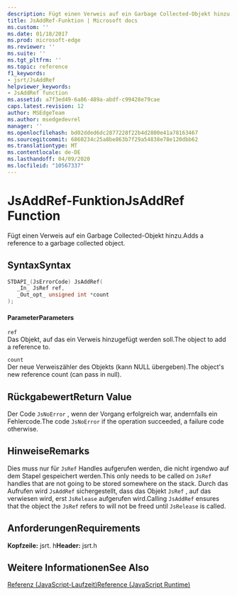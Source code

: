 ```yaml
---
description: Fügt einen Verweis auf ein Garbage Collected-Objekt hinzu.
title: JsAddRef-Funktion | Microsoft docs
ms.custom: ''
ms.date: 01/18/2017
ms.prod: microsoft-edge
ms.reviewer: ''
ms.suite: ''
ms.tgt_pltfrm: ''
ms.topic: reference
f1_keywords:
- jsrt/JsAddRef
helpviewer_keywords:
- JsAddRef function
ms.assetid: a7f3ed49-6a86-489a-abdf-c99428e79cae
caps.latest.revision: 12
author: MSEdgeTeam
ms.author: msedgedevrel
manager: ''
ms.openlocfilehash: bd02dded6dc2877228f22b4d2800e41a78163467
ms.sourcegitcommit: 6860234c25a8be863b7f29a54838e78e120dbb62
ms.translationtype: MT
ms.contentlocale: de-DE
ms.lasthandoff: 04/09/2020
ms.locfileid: "10567337"
---
```

# <span data-ttu-id="4369b-103">JsAddRef-Funktion</span><span class="sxs-lookup"><span data-stu-id="4369b-103">JsAddRef Function</span></span>
<span data-ttu-id="4369b-104">Fügt einen Verweis auf ein Garbage Collected-Objekt hinzu.</span><span class="sxs-lookup"><span data-stu-id="4369b-104">Adds a reference to a garbage collected object.</span></span>  
  
## <span data-ttu-id="4369b-105">Syntax</span><span class="sxs-lookup"><span data-stu-id="4369b-105">Syntax</span></span>  
  
```cpp  
STDAPI_(JsErrorCode) JsAddRef(  
   _In_ JsRef ref,  
   _Out_opt_ unsigned int *count  
);  
```  
  
#### <span data-ttu-id="4369b-106">Parameter</span><span class="sxs-lookup"><span data-stu-id="4369b-106">Parameters</span></span>  
 `ref`  
 <span data-ttu-id="4369b-107">Das Objekt, auf das ein Verweis hinzugefügt werden soll.</span><span class="sxs-lookup"><span data-stu-id="4369b-107">The object to add a reference to.</span></span>  
  
 `count`  
 <span data-ttu-id="4369b-108">Der neue Verweiszähler des Objekts (kann NULL übergeben).</span><span class="sxs-lookup"><span data-stu-id="4369b-108">The object's new reference count (can pass in null).</span></span>  
  
## <span data-ttu-id="4369b-109">Rückgabewert</span><span class="sxs-lookup"><span data-stu-id="4369b-109">Return Value</span></span>  
 <span data-ttu-id="4369b-110">Der Code `JsNoError` , wenn der Vorgang erfolgreich war, andernfalls ein Fehlercode.</span><span class="sxs-lookup"><span data-stu-id="4369b-110">The code `JsNoError` if the operation succeeded, a failure code otherwise.</span></span>  
  
## <span data-ttu-id="4369b-111">Hinweise</span><span class="sxs-lookup"><span data-stu-id="4369b-111">Remarks</span></span>  
 <span data-ttu-id="4369b-112">Dies muss nur für `JsRef` Handles aufgerufen werden, die nicht irgendwo auf dem Stapel gespeichert werden.</span><span class="sxs-lookup"><span data-stu-id="4369b-112">This only needs to be called on `JsRef` handles that are not going to be stored somewhere on the stack.</span></span> <span data-ttu-id="4369b-113">Durch das Aufrufen wird `JsAddRef` sichergestellt, dass das Objekt `JsRef` , auf das verwiesen wird, erst `JsRelease` aufgerufen wird.</span><span class="sxs-lookup"><span data-stu-id="4369b-113">Calling `JsAddRef` ensures that the object the `JsRef` refers to will not be freed until `JsRelease` is called.</span></span>  
  
## <span data-ttu-id="4369b-114">Anforderungen</span><span class="sxs-lookup"><span data-stu-id="4369b-114">Requirements</span></span>  
 <span data-ttu-id="4369b-115">**Kopfzeile:** jsrt. h</span><span class="sxs-lookup"><span data-stu-id="4369b-115">**Header:** jsrt.h</span></span>  
  
## <span data-ttu-id="4369b-116">Weitere Informationen</span><span class="sxs-lookup"><span data-stu-id="4369b-116">See Also</span></span>  
 [<span data-ttu-id="4369b-117">Referenz (JavaScript-Laufzeit)</span><span class="sxs-lookup"><span data-stu-id="4369b-117">Reference (JavaScript Runtime)</span></span>](../chakra-hosting/reference-javascript-runtime.md)